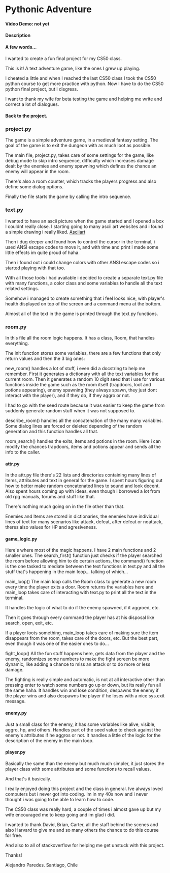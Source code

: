 # Pythonic Adventure

#### Video Demo: not yet

#### Description


#### A few words...

I wanted to create a fun final project for my CS50 class.

This is it! A text adventure game, like the ones I grew up playing.

I cheated a little and when I reached the last CS50 class I took the CS50 python
course to get more practice with python. Now I have to do the CS50 python final
project, but I disgress.

I want to thank my wife for beta testing the game and helping me write and
correct a lot of dialogues.


#### Back to the project.

### project.py
The game is a simple adventure game, in a medieval fantasy setting. The goal of
the game is to exit the dungeon with as much loot as possible.

The main file, project.py, takes care of some settings for the game, like debug
mode to skip intro sequence, difficulty which increases damage dealt by the 
enemies and enemy spawning which defines the chance an enemy will appear in the
room.

There's also a room counter, which tracks the players progress and also define
some dialog options.

Finally the file starts the game by calling the intro sequence.

### text.py
I wanted to have an ascii picture when the game started and I opened a box 
I couldnt really close. I starting going to many ascii art websites and i 
found a simple drawing i really liked. [Asciiart](https://www.asciiart.eu/)

Then i dug deeper and found how to control the cursor in the terminal, i used
ANSI escape codes to move it, and with time and print i made some little effects
im quite proud of haha.

Then i found out i could change colors with other ANSI escape codes so i started
playing with that too.

With all those tools i had available i decided to create a separate text.py file
with many functions, a color class and some variables to handle all the text 
related settings.

Somehow i managed to create something that i feel looks nice, with player's
health displayed on top of the screen and a command menu at the bottom.

Almost all of the text in the game is printed through the text.py functions.

### room.py
In this file all the room logic happens. It has a class, Room, that handles
everything. 

The init function stores some variables, there are a few functions that only
return values and then the 3 big ones:

new_room() handles a lot of stuff, i even did a docstring to help me remember.
First it generates a dictionary with all the text variables for the current
room. Then it generates a random 10 digit seed that i use for various functions
inside the game such as the room itself (trapdoors, loot and potions appearing),
enemy spawning (they always spawn, they just dont interact with the player),
and if they do, if they aggro or not. 

I had to go with the seed route because it was easier to keep the game from 
suddenly generate random stuff when it was not supposed to.

describe_room() handles all the concatenation of the many many variables. Some 
dialog lines are forced or deleted depending of the random generation and this 
function handles all that.

room_search() handles the exits, items and potions in the room. Here i can 
modify the chances trapdoors, items and potions appear and sends all the info 
to the caller.

#### attr.py 
In the attr.py file there's 22 lists and directories containing
many lines of items, attributes and text in general for the game. I spent hours
figuring out how to better make random concatenated lines to sound and look 
decent. Also spent hours coming up with ideas, even though i borrowed a lot from
old rpg manuals, forums and stuff like that.

There's nothing much going on in the file other than that.

Enemies and Items are stored in dictionaries, the enemies have individual lines
of text for many scenarios like attack, defeat, after defeat or noattack, theres
also values for HP and agresiveness.

#### game_logic.py
Here's where most of the magic happens. I have 2 main functions and 2 smaller
ones. The search_first() function just checks if the player searched the room
before allowing him to do certain actions, the command() function is the one
tasked to mediate between the text functions in text.py and all the stuff that's
happening in the main loop... talking of which...

main_loop() The main loop calls the Room class to generate a new room every time
the player exits a door. Room returns the variables here and main_loop takes care
of interacting with text.py to print all the text in the terminal.

It handles the logic of what to do if the enemy spawned, if it aggroed, etc. 

Then it goes through every command the player has at his disposal like search,
open, exit, etc.

If a player loots something, main_loop takes care of making sure the item
disappears from the room, takes care of the doors, etc. But the best part, even
though it was one of the easier ones to do...

fight_loop() All the fun stuff happens here, gets data from the player and the
enemy, randomizes some numbers to make the fight screen be more dynamic, like
adding a chance to miss an attack or to do more or less damage.

The fighting is really simple and automatic, is not at all interactive other than
pressing enter to watch some numbers go up or down, but its really fun all the 
same haha. It handles win and lose condition, despawns the enemy if the player 
wins and also despawns the player if he loses with a nice sys.exit message.

#### enemy.py
Just a small class for the enemy, it has some variables like alive, visible,
aggro, hp, and others. Handles part of the seed value to check against the
enemy's attributes if he aggros or not. It handles a little of the logic for the
description of the enemy in the main loop.

#### player.py
Basically the same than the enemy but much much simpler, it just stores the 
player class with some attributes and some functions to recall values.



And that's it basically.

I really enjoyed doing this project and the class in general. Ive always loved
computers but i never got into coding. Im in my 40s now and i never thought i 
was going to be able to learn how to code.

The CS50 class was really hard, a couple of times i almost gave up but my wife 
encouraged me to keep going and im glad i did.

I wanted to thank David, Brian, Carter, all the staff behind the scenes and also
Harvard to give me and so many others the chance to do this course for free.

And also to all of stackoverflow for helping me get unstuck with this project.

Thanks!

Alejandro Paredes.
Santiago, Chile
